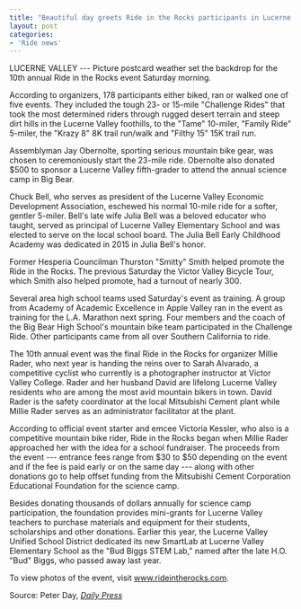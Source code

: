 ```yaml
---
title: "Beautiful day greets Ride in the Rocks participants in Lucerne Valley"
layout: post
categories:
- 'Ride news'
---
```


LUCERNE VALLEY --- Picture postcard weather set the backdrop for the 10th annual Ride in the Rocks event Saturday morning.

According to organizers, 178 participants either biked, ran or walked one of five events. They included the tough 23- or 15-mile "Challenge Rides" that took the most determined riders through rugged desert terrain and steep dirt hills in the Lucerne Valley foothills, to the "Tame" 10-miler, "Family Ride" 5-miler, the "Krazy 8" 8K trail run/walk and "Filthy 15" 15K trail run.

Assemblyman Jay Obernolte, sporting serious mountain bike gear, was chosen to ceremoniously start the 23-mile ride. Obernolte also donated $500 to sponsor a Lucerne Valley fifth-grader to attend the annual science camp in Big Bear.

Chuck Bell, who serves as president of the Lucerne Valley Economic Development Association, eschewed his normal 10-mile ride for a softer, gentler 5-miler. Bell's late wife Julia Bell was a beloved educator who taught, served as principal of Lucerne Valley Elementary School and was elected to serve on the local school board. The Julia Bell Early Childhood Academy was dedicated in 2015 in Julia Bell's honor.

Former Hesperia Councilman Thurston "Smitty" Smith helped promote the Ride in the Rocks. The previous Saturday the Victor Valley Bicycle Tour, which Smith also helped promote, had a turnout of nearly 300.

Several area high school teams used Saturday's event as training. A group from Academy of Academic Excellence in Apple Valley ran in the event as training for the L.A. Marathon next spring. Four members and the coach of the Big Bear High School's mountain bike team participated in the Challenge Ride. Other participants came from all over Southern California to ride.

The 10th annual event was the final Ride in the Rocks for organizer Millie Rader, who next year is handing the reins over to Sarah Alvarado, a competitive cyclist who currently is a photographer instructor at Victor Valley College. Rader and her husband David are lifelong Lucerne Valley residents who are among the most avid mountain bikers in town. David Rader is the safety coordinator at the local Mitsubishi Cement plant while Millie Rader serves as an administrator facilitator at the plant.

According to official event starter and emcee Victoria Kessler, who also is a competitive mountain bike rider, Ride in the Rocks began when Millie Rader approached her with the idea for a school fundraiser. The proceeds from the event --- entrance fees range from $30 to $50 depending on the event and if the fee is paid early or on the same day --- along with other donations go to help offset funding from the Mitsubishi Cement Corporation Educational Foundation for the science camp.

Besides donating thousands of dollars annually for science camp participation, the foundation provides mini-grants for Lucerne Valley teachers to purchase materials and equipment for their students, scholarships and other donations. Earlier this year, the Lucerne Valley Unified School District dedicated its new SmartLab at Lucerne Valley Elementary School as the "Bud Biggs STEM Lab," named after the late H.O. "Bud" Biggs, who passed away last year.

To view photos of the event, visit www.rideintherocks.com.

Source: Peter Day, [*Daily Press*](https://www.vvdailypress.com)
